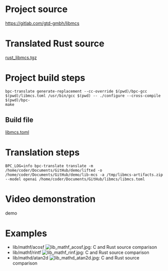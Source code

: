 # Project source

https://gitlab.com/gtd-gmbh/libmcs


# Translated Rust source

[rust_libmcs.tgz](rust_libmcs.tgz)

# Project build steps

```
bpc-translate generate-replacement --cc-override $(pwd)/bpc-gcc $(pwd)/libmcs.toml /usr/bin/gcc $(pwd) -- ./configure --cross-compile $(pwd)/bpc-
make
```

## Build file

[libmcs.toml](libmcs.toml)

# Translation steps

```
BPC_LOG=info bpc-translate translate -m /home/coder/Documents/GitHub/demo/lifted -o /home/coder/Documents/GitHub/demo/lib-mcs -a /tmp/libmcs-artifacts.zip --model openai /home/coder/Documents/GitHub/libmcs/libmcs.toml
```

# Video demonstration

demo

# Examples 

- lib/mathf/acosf ![lib_mathf_acosf.jpg](lib_mathf_acosf.jpg): C and Rust source comparison
- lib/mathf/rintf ![lib_mathf_rinf.jpg](lib_mathf_rinf.jpg): C and Rust source comparison
- lib/mathd/atan2d ![lib_mathd_atan2d.jpg](lib_mathd_atan2d.jpg): C and Rust source comparison





